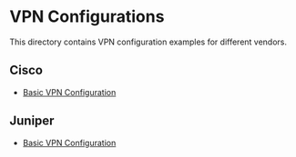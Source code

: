# VPN Configurations

This directory contains VPN configuration examples for different vendors.

## Cisco
- [Basic VPN Configuration](./Cisco/vpn_basic_config.txt)

## Juniper
- [Basic VPN Configuration](./Juniper/vpn_basic_config.txt)
